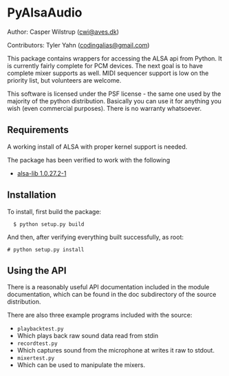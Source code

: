 PyAlsaAudio
===========

Author: Casper Wilstrup (cwi@aves.dk)

Contributors: Tyler Yahn (codingalias@gmail.com)

This package contains wrappers for accessing the ALSA api from Python. It
is currently fairly complete for PCM devices. The next goal is to have
complete mixer supports as well. MIDI sequencer support is low on the
priority list, but volunteers are welcome.

This software is licensed under the PSF license - the same one used
by the majority of the python distribution. Basically you can use it
for anything you wish (even commercial purposes). There is no warranty
whatsoever.

Requirements
------------

A working install of ALSA with proper kernel support is needed.

The package has been verified to work with the following

  * [alsa-lib 1.0.27.2-1](http://www.alsa-project.org/main/index.php/Download)

Installation
------------

To install, first build the package:

```
  $ python setup.py build
```

And then, after verifying everything built successfully, as root:
  
```
# python setup.py install
```


Using the API
-------------

There is a reasonably useful API documentation included in the module
documentation, which can be found in the doc subdirectory of the source
distribution.

There are also three example programs included with the source:

  * `playbacktest.py`
   * Which plays back raw sound data read from stdin
  * `recordtest.py`
   * Which captures sound from the microphone at writes it raw to stdout.
  * `mixertest.py`
   * Which can be used to manipulate the mixers.
